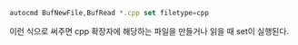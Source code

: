 ```javascript
autocmd BufNewFile,BufRead *.cpp set filetype=cpp
```
이런 식으로 써주면 cpp 확장자에 해당하는 파일을 만들거나 읽을 때 set이 실행된다.